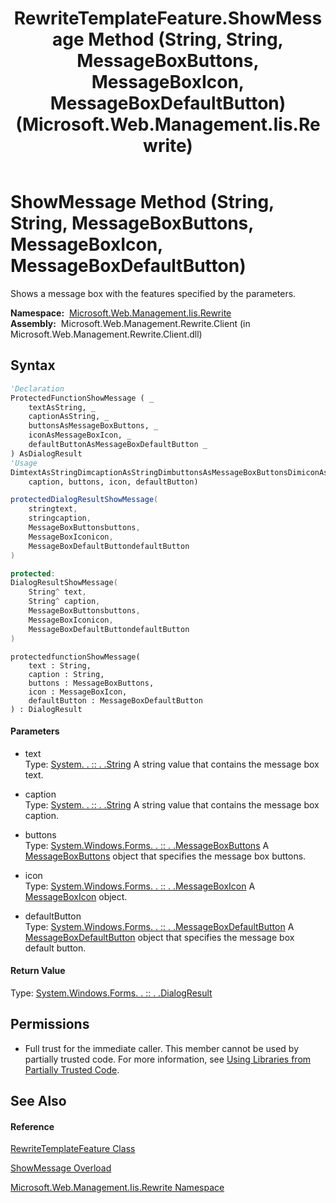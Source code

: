 ﻿---
title: RewriteTemplateFeature.ShowMessage Method (String, String, MessageBoxButtons, MessageBoxIcon, MessageBoxDefaultButton) (Microsoft.Web.Management.Iis.Rewrite)
TOCTitle: ShowMessage Method (String, String, MessageBoxButtons, MessageBoxIcon, MessageBoxDefaultButton)
ms:assetid: M:Microsoft.Web.Management.Iis.Rewrite.RewriteTemplateFeature.ShowMessage(System.String,System.String,System.Windows.Forms.MessageBoxButtons,System.Windows.Forms.MessageBoxIcon,System.Windows.Forms.MessageBoxDefaultButton)
ms:mtpsurl: https://msdn.microsoft.com/en-us/library/microsoft.web.management.iis.rewrite.rewritetemplatefeature.showmessage(v=VS.90)
ms:contentKeyID: 46408206
ms.date: 05/02/2012
mtps_version: v=VS.90
dev_langs:
- vb
- csharp
- c++
- jscript
api_location:
- Microsoft.Web.Management.Rewrite.Client.dll
api_name:
- Microsoft.Web.Management.Iis.Rewrite.RewriteTemplateFeature.ShowMessage
api_type:
- Managed
topic_type:
- apiref
- kbSyntax
product_family_name: VS
ROBOTS: INDEX,FOLLOW
---

# ShowMessage Method (String, String, MessageBoxButtons, MessageBoxIcon, MessageBoxDefaultButton)

Shows a message box with the features specified by the parameters.

**Namespace:**  [Microsoft.Web.Management.Iis.Rewrite](microsoft-web-management-iis-rewrite-namespace.md)  
**Assembly:**  Microsoft.Web.Management.Rewrite.Client (in Microsoft.Web.Management.Rewrite.Client.dll)

## Syntax

``` vb
'Declaration
ProtectedFunctionShowMessage ( _
    textAsString, _
    captionAsString, _
    buttonsAsMessageBoxButtons, _
    iconAsMessageBoxIcon, _
    defaultButtonAsMessageBoxDefaultButton _
) AsDialogResult
'Usage
DimtextAsStringDimcaptionAsStringDimbuttonsAsMessageBoxButtonsDimiconAsMessageBoxIconDimdefaultButtonAsMessageBoxDefaultButtonDimreturnValueAsDialogResultreturnValue = Me.ShowMessage(text, _
    caption, buttons, icon, defaultButton)
```

``` csharp
protectedDialogResultShowMessage(
    stringtext,
    stringcaption,
    MessageBoxButtonsbuttons,
    MessageBoxIconicon,
    MessageBoxDefaultButtondefaultButton
)
```

``` c++
protected:
DialogResultShowMessage(
    String^ text, 
    String^ caption, 
    MessageBoxButtonsbuttons, 
    MessageBoxIconicon, 
    MessageBoxDefaultButtondefaultButton
)
```

``` jscript
protectedfunctionShowMessage(
    text : String, 
    caption : String, 
    buttons : MessageBoxButtons, 
    icon : MessageBoxIcon, 
    defaultButton : MessageBoxDefaultButton
) : DialogResult
```

#### Parameters

  - text  
    Type: [System. . :: . .String](https://msdn.microsoft.com/en-us/library/s1wwdcbf\(v=vs.90\))  
    A string value that contains the message box text.  

<!-- end list -->

  - caption  
    Type: [System. . :: . .String](https://msdn.microsoft.com/en-us/library/s1wwdcbf\(v=vs.90\))  
    A string value that contains the message box caption.  

<!-- end list -->

  - buttons  
    Type: [System.Windows.Forms. . :: . .MessageBoxButtons](https://msdn.microsoft.com/en-us/library/a29zcz90\(v=vs.90\))  
    A [MessageBoxButtons](https://msdn.microsoft.com/en-us/library/a29zcz90\(v=vs.90\)) object that specifies the message box buttons.  

<!-- end list -->

  - icon  
    Type: [System.Windows.Forms. . :: . .MessageBoxIcon](https://msdn.microsoft.com/en-us/library/bathdwt4\(v=vs.90\))  
    A [MessageBoxIcon](https://msdn.microsoft.com/en-us/library/bathdwt4\(v=vs.90\)) object.  

<!-- end list -->

  - defaultButton  
    Type: [System.Windows.Forms. . :: . .MessageBoxDefaultButton](https://msdn.microsoft.com/en-us/library/tesaa7ka\(v=vs.90\))  
    A [MessageBoxDefaultButton](https://msdn.microsoft.com/en-us/library/tesaa7ka\(v=vs.90\)) object that specifies the message box default button.  

#### Return Value

Type: [System.Windows.Forms. . :: . .DialogResult](https://msdn.microsoft.com/en-us/library/5ahe29t9\(v=vs.90\))  

## Permissions

  - Full trust for the immediate caller. This member cannot be used by partially trusted code. For more information, see [Using Libraries from Partially Trusted Code](https://msdn.microsoft.com/en-us/library/8skskf63\(v=vs.90\)).

## See Also

#### Reference

[RewriteTemplateFeature Class](rewritetemplatefeature-class-microsoft-web-management-iis-rewrite.md)

[ShowMessage Overload](rewritetemplatefeature-showmessage-method-microsoft-web-management-iis-rewrite.md)

[Microsoft.Web.Management.Iis.Rewrite Namespace](microsoft-web-management-iis-rewrite-namespace.md)

